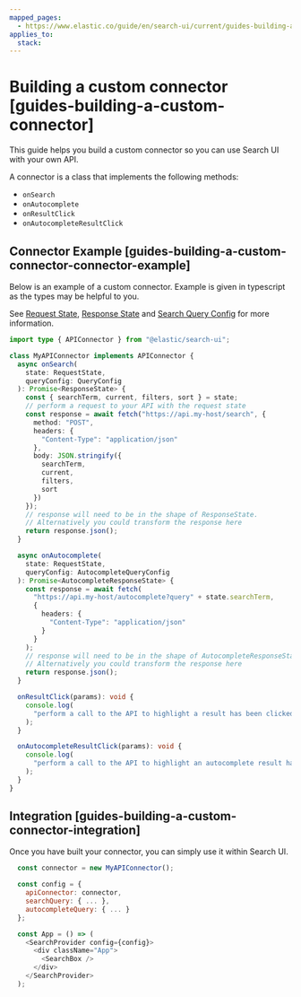 ```yaml
---
mapped_pages:
  - https://www.elastic.co/guide/en/search-ui/current/guides-building-a-custom-connector.html
applies_to:
  stack:
---
```


# Building a custom connector [guides-building-a-custom-connector]

This guide helps you build a custom connector so you can use Search UI with your own API.

A connector is a class that implements the following methods:

- `onSearch`
- `onAutocomplete`
- `onResultClick`
- `onAutocompleteResultClick`

## Connector Example [guides-building-a-custom-connector-connector-example]

Below is an example of a custom connector. Example is given in typescript as the types may be helpful to you.

See [Request State](/reference/api-core-state.md#api-core-state-request-state), [Response State](/reference/api-core-state.md#api-core-state-response-state) and [Search Query Config](/reference/api-core-configuration.md#api-core-configuration-search-query-queryconfig) for more information.

```typescript
import type { APIConnector } from "@elastic/search-ui";

class MyAPIConnector implements APIConnector {
  async onSearch(
    state: RequestState,
    queryConfig: QueryConfig
  ): Promise<ResponseState> {
    const { searchTerm, current, filters, sort } = state;
    // perform a request to your API with the request state
    const response = await fetch("https://api.my-host/search", {
      method: "POST",
      headers: {
        "Content-Type": "application/json"
      },
      body: JSON.stringify({
        searchTerm,
        current,
        filters,
        sort
      })
    });
    // response will need to be in the shape of ResponseState.
    // Alternatively you could transform the response here
    return response.json();
  }

  async onAutocomplete(
    state: RequestState,
    queryConfig: AutocompleteQueryConfig
  ): Promise<AutocompleteResponseState> {
    const response = await fetch(
      "https://api.my-host/autocomplete?query" + state.searchTerm,
      {
        headers: {
          "Content-Type": "application/json"
        }
      }
    );
    // response will need to be in the shape of AutocompleteResponseState.
    // Alternatively you could transform the response here
    return response.json();
  }

  onResultClick(params): void {
    console.log(
      "perform a call to the API to highlight a result has been clicked"
    );
  }

  onAutocompleteResultClick(params): void {
    console.log(
      "perform a call to the API to highlight an autocomplete result has been clicked"
    );
  }
}
```

## Integration [guides-building-a-custom-connector-integration]

Once you have built your connector, you can simply use it within Search UI.

```js
  const connector = new MyAPIConnector();

  const config = {
    apiConnector: connector,
    searchQuery: { ... },
    autocompleteQuery: { ... }
  };

  const App = () => (
    <SearchProvider config={config}>
      <div className="App">
        <SearchBox />
      </div>
    </SearchProvider>
  );
```
